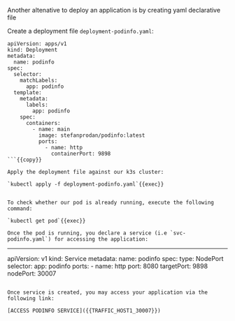 
Another altenative to deploy an application is by creating yaml declarative file

Create a deployment file `deployment-podinfo.yaml`:

```
apiVersion: apps/v1
kind: Deployment
metadata:
  name: podinfo
spec:
  selector:
    matchLabels:
      app: podinfo
  template:
    metadata:
      labels:
        app: podinfo
    spec:
      containers:
        - name: main
          image: stefanprodan/podinfo:latest
          ports:
            - name: http
              containerPort: 9898
```{{copy}}

Apply the deployment file against our k3s cluster:

`kubectl apply -f deployment-podinfo.yaml`{{exec}}


To check whether our pod is already running, execute the following command:

`kubectl get pod`{{exec}}

Once the pod is running, you declare a service (i.e `svc-podinfo.yaml`) for accessing the application:

```
---
apiVersion: v1
kind: Service
metadata:
  name: podinfo
spec:
  type: NodePort
  selector:
    app: podinfo
  ports:
    - name: http
      port: 8080
      targetPort: 9898
      nodePort: 30007
```

Once service is created, you may access your application via the following link:

[ACCESS PODINFO SERVICE]({{TRAFFIC_HOST1_30007}})
